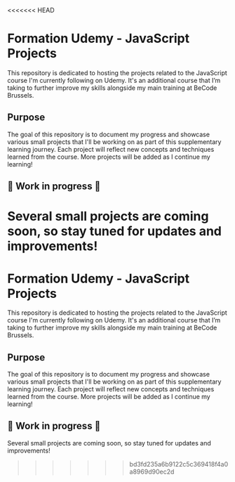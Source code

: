 <<<<<<< HEAD
# Formation Udemy - JavaScript Projects

This repository is dedicated to hosting the projects related to the JavaScript course I'm currently following on Udemy. It's an additional course that I’m taking to further improve my skills alongside my main training at BeCode Brussels.

## Purpose

The goal of this repository is to document my progress and showcase various small projects that I'll be working on as part of this supplementary learning journey. Each project will reflect new concepts and techniques learned from the course. More projects will be added as I continue my learning!

## :hammer: Work in progress :hammer:

Several small projects are coming soon, so stay tuned for updates and improvements!
=======
# Formation Udemy - JavaScript Projects

This repository is dedicated to hosting the projects related to the JavaScript course I'm currently following on Udemy. It's an additional course that I’m taking to further improve my skills alongside my main training at BeCode Brussels.

## Purpose

The goal of this repository is to document my progress and showcase various small projects that I'll be working on as part of this supplementary learning journey. Each project will reflect new concepts and techniques learned from the course. More projects will be added as I continue my learning!

## :hammer: Work in progress :hammer:

Several small projects are coming soon, so stay tuned for updates and improvements!
>>>>>>> bd3fd235a6b9122c5c369418f4a0a8969d90ec2d
